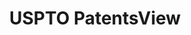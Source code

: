 ---
layout: default
bigquery: https://console.cloud.google.com/bigquery?p=patents-public-data&d=patentsview&page=dataset
citation: Attribution should be given to PatentsView for use, distribution, or derivative
  works.
code: https://github.com/CSSIP-AIR/PatentsView-Code-Snippets/
contributors: USPTO
cost: None
description: 'PatentsView includes US patent data including raw data (summaries, applications,
  pregrant applications), disambugations of inventors and assignees, and inventor
  gender estimates.  Also foreign priority data, # of figures and sheets, and government
  interest statements.'
documentation: https://patentsview.org/query/builder-faqs
last_edit: 04/10/2022, 21:22:35
location: https://patentsview.org/
maintained_by: USPTO
record_creation_timestamp: 12/2/2020 17:20:46
schema_fields:
- group
- disamb_assignee_id_20200630
- disamb_inventor_id_20181127
- ipc_version_indicator
- disamb_inventor_id_20201229
- organization
- rawinventor_id
- latin_name
- state
- disamb_inventor_id_20200331
- mainclass_id
- doc_type
- role
- classification_level
- _371_date
- classification_data_source
- latlong
- term_disclaimer
- deceased
- variety
- rel_id
- num_figures
- f102_date
- location_id
- latitude
- num
- country
- sector_title
- disamb_inventor_id_20200630
- fname
- name_first
- disamb_inventor_id_20191231
- number
- disamb_inventor_id_20170307
- action_date
- filename
- male_flag
- type
- country_transformed
- contract_award_number
- lawyer_id
- name
- series_code
- state_fips
- patent_id
- disamb_inventor_id_20190820
- withdrawn
- category
- publication_number
- lname
- disclaimer_date
- sequence
- subclass_id
- attribution_status
- dependent
- section
- f371_date
- disamb_inventor_id_20180528
- group_id
- ipc_class
- num_claims
- disamb_assignee_id_20190312
- application_id
- county_fips
- term_extension
- male
- disamb_assignee_id_20200929
- subgroup_id
- inventor_id
- _102_date
- level_two
- disamb_inventor_id_20200929
- rawlocation_id
- term_grant
- reldocno
- disamb_inventor_id_20171003
- kind
- main_group
- title
- symbol_position
- lapse_of_patent
- subsection_id
- text
- longitude
- rule_47
- applicant_type
- level_three
- disamb_assignee_id_20191008
- category_id
- level_one
- field_id
- city
- subgroup
- gi_statement
- exemplary
- doctype
- disamb_assignee_id_20200331
- length
- disamb_assignee_id_20181127
- classification_status
- num_sheets
- name_last
- rawassignee_id
- disamb_inventor_id_20170808
- disamb_assignee_id_20190820
- status
- id
- disamb_assignee_id_20191231
- organization_id
- subclass
- disamb_inventor_id_20171226
- classification_value
- field_title
- designation
- uuid
- disamb_inventor_id_20191008
- assignee_id
- relkind
- county
- abstract
- section_id
- date
- citation_id
- disamb_inventor_id_20190312
- subcategory_id
shortname: patentsview
tags:
- disambiguation
- United States
- gender
terms_of_use: Creative Commons Attribution 4.0 International License.
timeframe: 1963-1999
title: USPTO PatentsView
uuid: cf1780b1-e265-4e49-8d1d-83b9cfe0fd9a
---